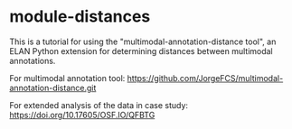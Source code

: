 # module-distances
This is a tutorial for using the "multimodal-annotation-distance tool", an ELAN Python extension for determining distances between multimodal annotations.

For multimodal annotation tool:
https://github.com/JorgeFCS/multimodal-annotation-distance.git

For extended analysis of the data in case study:
https://doi.org/10.17605/OSF.IO/QFBTG
